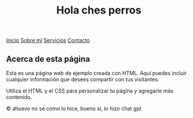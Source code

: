<!DOCTYPE html>
<html lang="es">
<head>
    <meta charset="UTF-8">
    <meta name="viewport" content="width=device-width, initial-scale=1.0">
    <title>Mi Git Hub</title>
</head>
<body>
    <header>
        <h1>Hola ches perros</h1>
    </header>
    <nav>
        <a href="#">Inicio</a>
        <a href="#">Sobre mí</a>
        <a href="#">Servicios</a>
        <a href="#">Contacto</a>
    </nav>
    <main>
        <h2>Acerca de esta página</h2>
        <p>Esta es una página web de ejemplo creada con HTML. Aquí puedes incluir cualquier información que desees compartir con tus visitantes.</p>
        <p>Utiliza el HTML y el CSS para personalizar tu página y agregarle más contenido.</p>
    </main>
    <footer>
        <p>&copy; ahuevo no se como lo hice, bueno si, lo hizo chat gpt </p>
    </footer>
</body>
</html>
